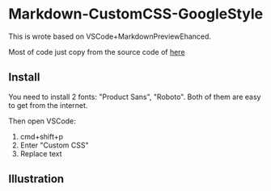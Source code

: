 # Markdown-CustomCSS-GoogleStyle

This is wrote based on VSCode+MarkdownPreviewEhanced.

Most of code just copy from the source code of [here](https://developers.google.com/protocol-buffers)

## Install

You need to install 2 fonts: "Product Sans", "Roboto".
Both of them are easy to get from the internet.

Then open VSCode:
1. cmd+shift+p
2. Enter "Custom CSS"
3. Replace text

## Illustration

